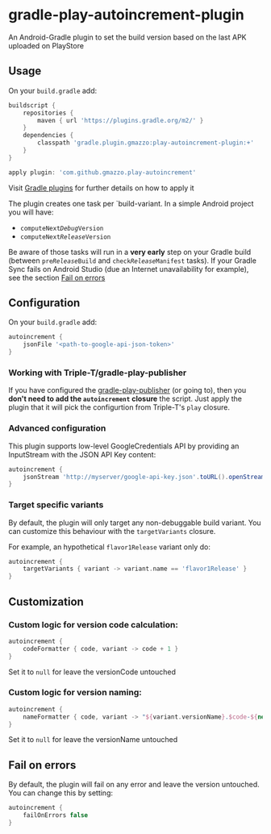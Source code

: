 # gradle-play-autoincrement-plugin
An Android-Gradle plugin to set the build version based on the last APK uploaded on PlayStore

## Usage
On your `build.gradle` add:
```groovy
buildscript {
    repositories {
        maven { url 'https://plugins.gradle.org/m2/' }
    }
    dependencies {
        classpath 'gradle.plugin.gmazzo:play-autoincrement-plugin:+'
    }
}

apply plugin: 'com.github.gmazzo.play-autoincrement'
```
Visit [Gradle plugins](https://plugins.gradle.org/plugin/com.github.gmazzo.play-autoincrement) for further details on how to apply it

The plugin creates one task per `build-variant. In a simple Android project you will have:
* <code>computeNext<i>Debug</i>Version</code>
* <code>computeNext<i>Release</i>Version</code>

Be aware of those tasks will run in a **very early** step on your Gradle build (between <code>pre<i>Release</i>Build</code> and <code>check<i>Release</i>Manifest</code> tasks).
If your Gradle Sync fails on Android Studio (due an Internet unavailability for example), see the section [Fail on errors](#fail-on-errors)

## Configuration
On your `build.gradle` add:
```groovy
autoincrement {
    jsonFile '<path-to-google-api-json-token>'
}
```
### Working with Triple-T/gradle-play-publisher
If you have configured the [gradle-play-publisher](https://github.com/Triple-T/gradle-play-publisher#authentication) (or going to), then you **don't need to add the `autoincrement` closure** the script. Just apply the plugin that it will pick the configurtion from Triple-T's `play` closure.

### Advanced configuration
This plugin supports low-level GoogleCredentials API by providing an InputStream with the JSON API Key content:
```groovy
autoincrement {
    jsonStream 'http://myserver/google-api-key.json'.toURL().openStream()
}
```

### Target specific variants
By default, the plugin will only target any non-debuggable build variant.
You can customize this behaviour with the `targetVariants` closure.

For example, an hypothetical `flavor1Release` variant only do:
```groovy
autoincrement {
    targetVariants { variant -> variant.name == 'flavor1Release' }
}
```

## Customization
### Custom logic for version code calculation:
```groovy
autoincrement {
    codeFormatter { code, variant -> code + 1 }
}
```
Set it to `null` for leave the versionCode untouched

### Custom logic for version naming:
```groovy
autoincrement {
    nameFormatter { code, variant -> "${variant.versionName}.$code-${new Date().format('yyyyMMdd-HHmmss')}" }
}
```
Set it to `null` for leave the versionName untouched

## Fail on errors
By default, the plugin will fail on any error and leave the version untouched. You can change this by setting:
```groovy
autoincrement {
    failOnErrors false
}
```
